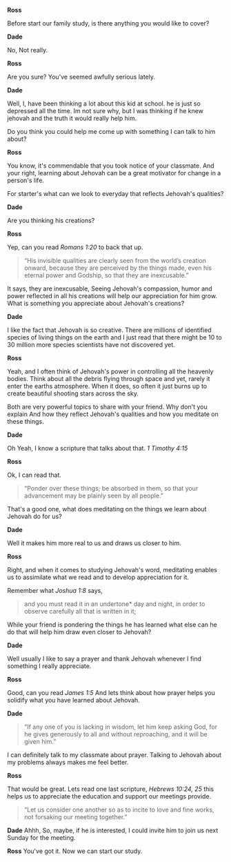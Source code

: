 
**Ross** 

Before start our family study, is there anything you
would like to cover?

**Dade** 

No, Not really.

**Ross** 

Are you sure? You've seemed awfully serious lately.

**Dade** 

Well, I, have been thinking a lot about this kid at school. he is just 
so depressed all the time. Im not sure why, but I was thinking if he knew
jehovah and the truth it would really help him.

Do you think you could help me come up with something I can talk to him about?

**Ross**

You know, it's commendable that you took notice of your classmate. And
your right, learning about Jehovah can be a great motivator for change 
in a person's life.

For starter's what can we look to everyday that reflects Jehovah's qualities?

**Dade**

Are you thinking his creations?

**Ross**

Yep, can you read _Romans 1:20_ to back that up.

> “His invisible qualities are clearly seen from the world’s creation onward, 
> because they are perceived by the things made, even his eternal power and 
> Godship, so that they are inexcusable.”

It says, they are inexcusable, Seeing Jehovah's compassion, humor and power reflected in
all his creations will help our appreciation for him grow. What is something 
you appreciate about Jehovah's creations?

**Dade**

I like the fact that Jehovah is so creative. There are millions of
identified species of living things on the earth and I just read that there might
be 10 to 30 million more species scientists have not discovered yet.

**Ross**

Yeah, and I often think of Jehovah's power in
controlling all the heavenly bodies. Think about all the debris flying through 
space and yet, rarely it enter the earths atmosphere. When it does, so often it
just burns up to create beautiful shooting stars across the sky.

Both are very powerful topics to share with your friend. Why don't you explain 
And how they reflect Jehovah's qualities and how you meditate on these things. 

**Dade**

Oh Yeah, I know a scripture that talks about that. _1 Timothy 4:15_

**Ross**

Ok, I can read that.

> “Ponder over these things; be absorbed in them, so that your advancement may 
> be plainly seen by all people.”

That's a good one, what does meditating on the things we learn about Jehovah do
for us? 

**Dade**

Well it makes him more real to us and draws us closer to him.

**Ross**

Right, and when it comes to studying Jehovah's word, meditating enables us to 
assimilate what we read and to develop appreciation for it.

Remember what _Joshua 1:8_ says,

> and you must read it in an undertone* day and night, in order to observe 
> carefully all that is written in it;

While your friend is pondering the things he has learned what else
can he do that will help him draw even closer to Jehovah? 

**Dade**

Well usually I like to say a prayer and thank Jehovah whenever I find something 
I really appreciate. 

**Ross**

Good, can you read _James 1:5_ And lets think about how prayer helps you solidify
what you have learned about Jehovah.

**Dade**

> “If any one of you is lacking in wisdom, let him keep asking God, for he gives 
> generously to all and without reproaching, and it will be given him.”

I can definitely talk to my classmate about prayer. Talking to
Jehovah about my problems always makes me feel better.

**Ross**

That would be great. Lets read one last scripture, _Hebrews 10:24, 25_ this
helps us to appreciate the education and support our meetings provide.

> “Let us consider one another so as to incite to love and fine works, not 
> forsaking our meeting together.”

**Dade** Ahhh, So, maybe, if he is interested, I could invite him to join us 
next Sunday for the meeting.

**Ross** You've got it. Now we can start our study.
